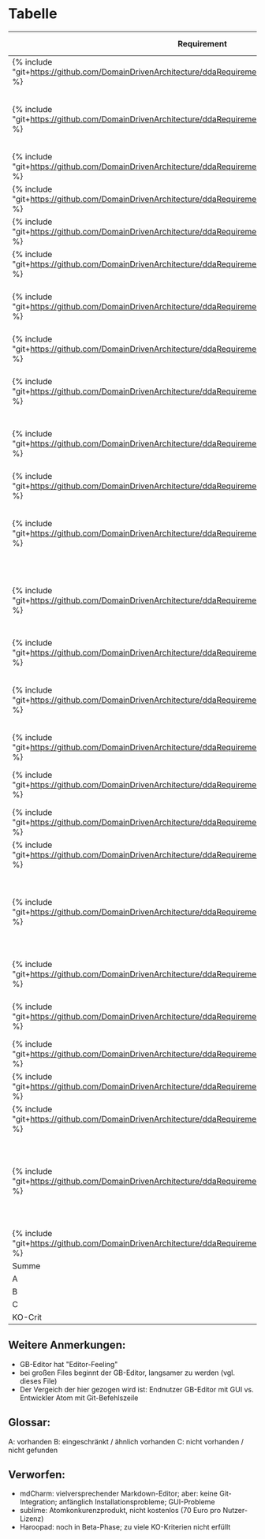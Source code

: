 # Tabelle

|Requirement   |KO-Krit?|Atom|Gitbook-Editor|Anmerkungen|
|---|---|---|---|---|
|{% include "git+https://github.com/DomainDrivenArchitecture/ddaRequirement.git/de/requirements/req0200.md" %}   |x   |A   |A   |   |   
|{% include "git+https://github.com/DomainDrivenArchitecture/ddaRequirement.git/de/requirements/req0201.md" %}   |   |B   |C   |Atom: Nur mit Tabs; GB-Editor: nur ein Dokument betrachtbar, dann speichern notwendig   |   
|{% include "git+https://github.com/DomainDrivenArchitecture/ddaRequirement.git/de/requirements/req0202.md" %}   |x   |A   |A   |Atom: durch Plugin; GB-Editor: nativ; GB-Editor besser   |   
|{% include "git+https://github.com/DomainDrivenArchitecture/ddaRequirement.git/de/requirements/req0203.md" %}   |x   |A   |A   |   |   
|{% include "git+https://github.com/DomainDrivenArchitecture/ddaRequirement.git/de/requirements/req0204.md" %}   |   |C   |C   |hat bei beidem Performancegründe   |   
|{% include "git+https://github.com/DomainDrivenArchitecture/ddaRequirement.git/de/requirements/req0205.md" %}   |   |A   |A   |   |   
|{% include "git+https://github.com/DomainDrivenArchitecture/ddaRequirement.git/de/requirements/req0226.md" %}   |   |A   |C   |Atom: durch Plugin; GB-Editor: keine Template-Funktionalität, nur "Neues File"   |   
|{% include "git+https://github.com/DomainDrivenArchitecture/ddaRequirement.git/de/requirements/req0206.md" %}   |x   |A   |A   |   |   
|{% include "git+https://github.com/DomainDrivenArchitecture/ddaRequirement.git/de/requirements/req0207.md" %}   |x   |C   |A   |Atom: hat keine Plugins, die GUI dahingehend verändern; GB-Editor: nativ   |   
|{% include "git+https://github.com/DomainDrivenArchitecture/ddaRequirement.git/de/requirements/req0208.md" %}   |x   |A   |A   |Atom kommt mit großen Files besser klar (Performance, flüssiges Schreiben)   |   
|{% include "git+https://github.com/DomainDrivenArchitecture/ddaRequirement.git/de/requirements/req0209.md" %}   |   |B   |A   |Atom: Drag 'n Drop; GB-Editor: Drag 'n Drop + Button   |   
|{% include "git+https://github.com/DomainDrivenArchitecture/ddaRequirement.git/de/requirements/req0210.md" %}   |   |C   |C   |Atom: keine Unterstützung; GB: Theoretische Unterstützung, bei mir allerdings immer Probleme   |   
|{% include "git+https://github.com/DomainDrivenArchitecture/ddaRequirement.git/de/requirements/req0211.md" %}   |   |C   |C   |Anhängen im Sinne eines E-Mail-Anhangs: Nicht sicher, ob das mit .md-Files überhaupt funktionieren kann   |   
|{% include "git+https://github.com/DomainDrivenArchitecture/ddaRequirement.git/de/requirements/req0212.md" %}   |x   |A   |A   |GB-Editor hat sogar Web-Interface   |   
|{% include "git+https://github.com/DomainDrivenArchitecture/ddaRequirement.git/de/requirements/req0213.md" %}   |x   |B   |C   |Atom: ja, aber nur in der Systemsprache; GB-Editor: theoretisch ja, funktioniert aber nicht   |   
|{% include "git+https://github.com/DomainDrivenArchitecture/ddaRequirement.git/de/requirements/req0214.md" %}   |x   |A   |A   |   |   
|{% include "git+https://github.com/DomainDrivenArchitecture/ddaRequirement.git/de/requirements/req0215.md" %}   |   |C   |C   |Nicht sicher, ob das mit .md-Files überhaupt funktioniert   |   
|{% include "git+https://github.com/DomainDrivenArchitecture/ddaRequirement.git/de/requirements/req0216.md" %}   |x   |A   |B   |Atom: ja; GB-Editor: nur mit zwischenspeichern   |   
|{% include "git+https://github.com/DomainDrivenArchitecture/ddaRequirement.git/de/requirements/req0217.md" %}   |x   |A   |A   |GB-Editor: sogar, via Dropdown   |   
|{% include "git+https://github.com/DomainDrivenArchitecture/ddaRequirement.git/de/requirements/req0218.md" %}   |   |A   |C   |Atom: Nimmt Änderungen von Außen direkt in seinen Text auf; GB-Editor: ignoriert Änderugnen von Außen, werden verworfen   |   
|{% include "git+https://github.com/DomainDrivenArchitecture/ddaRequirement.git/de/requirements/req0219.md" %}   |   |A   |C   |GB-Editor: s.o.: Editor realisiert fremde Änderungen nicht   |   
|{% include "git+https://github.com/DomainDrivenArchitecture/ddaRequirement.git/de/requirements/req0220.md" %}   |   |B   |A   |Atom: Befehlszeile, also git-Kenntnisse nötig; GB-Editor: Button "Sync"   |   
|{% include "git+https://github.com/DomainDrivenArchitecture/ddaRequirement.git/de/requirements/req0221.md" %}   |x   |B   |A   |GB-Editor kommt u.A. mit einer Inhaltsangabe, etc.   |   
|{% include "git+https://github.com/DomainDrivenArchitecture/ddaRequirement.git/de/requirements/req0222.md" %}   |x   |A   |A   |   |   
|{% include "git+https://github.com/DomainDrivenArchitecture/ddaRequirement.git/de/requirements/req0223.md" %}   |   |A   |B   |Atom einfach deutlich größer   |   
|{% include "git+https://github.com/DomainDrivenArchitecture/ddaRequirement.git/de/requirements/req0224.md" %}   |x   |B   |A   |Atom ist ganz klar für Entwickler geschrieben; es erlaubt/benötigt git-Befehlseingaben und ist nicht auf Markdown spezialisiert   |   
|{% include "git+https://github.com/DomainDrivenArchitecture/ddaRequirement.git/de/requirements/req0225.md" %}   |x   |A   |A   |   |   
|Summe  |      |   |   |   |
|A  |   |16      |16   |   |
|B  |   |6      |2   |   |
|C  |   |5      |9   |   |
|KO-Crit  |   |14/15      |14/15   |   |

## Weitere Anmerkungen:
* GB-Editor hat "Editor-Feeling"
* bei großen Files beginnt der GB-Editor, langsamer zu werden (vgl. dieses File)
* Der Vergeich der hier gezogen wird ist: Endnutzer GB-Editor mit GUI vs. Entwickler Atom mit Git-Befehlszeile
 

## Glossar:
A: vorhanden
B: eingeschränkt / ähnlich vorhanden
C: nicht vorhanden / nicht gefunden

## Verworfen:
* mdCharm: vielversprechender Markdown-Editor; aber: keine Git-Integration; anfänglich Installationsprobleme; GUI-Probleme
* sublime: Atomkonkurenzprodukt, nicht kostenlos (70 Euro pro Nutzer-Lizenz)
* Haroopad: noch in Beta-Phase; zu viele KO-Kriterien nicht erfüllt




